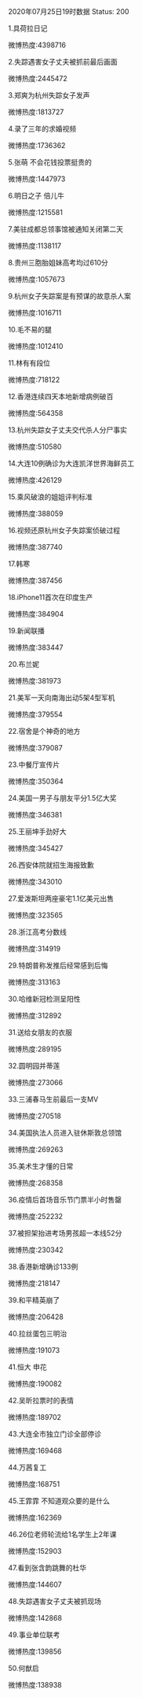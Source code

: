 2020年07月25日19时数据
Status: 200

1.具荷拉日记

微博热度:4398716

2.失踪遇害女子丈夫被抓前最后画面

微博热度:2445472

3.郑爽为杭州失踪女子发声

微博热度:1813727

4.录了三年的求婚视频

微博热度:1736362

5.张萌 不会花钱投票挺贵的

微博热度:1447973

6.明日之子 倍儿牛

微博热度:1215581

7.美驻成都总领事馆被通知关闭第二天

微博热度:1138117

8.贵州三胞胎姐妹高考均过610分

微博热度:1057673

9.杭州女子失踪案是有预谋的故意杀人案

微博热度:1016711

10.毛不易的腿

微博热度:1012410

11.林有有段位

微博热度:718122

12.香港连续四天本地新增病例破百

微博热度:564358

13.杭州失踪女子丈夫交代杀人分尸事实

微博热度:510580

14.大连10例确诊为大连凯洋世界海鲜员工

微博热度:426129

15.乘风破浪的姐姐评判标准

微博热度:388059

16.视频还原杭州女子失踪案侦破过程

微博热度:387740

17.韩寒

微博热度:387456

18.iPhone11首次在印度生产

微博热度:384904

19.新闻联播

微博热度:383447

20.布兰妮

微博热度:381973

21.美军一天向南海出动5架4型军机

微博热度:379554

22.宿舍是个神奇的地方

微博热度:379087

23.中餐厅宣传片

微博热度:350364

24.美国一男子与朋友平分1.5亿大奖

微博热度:346381

25.王丽坤手劲好大

微博热度:345427

26.西安体院就招生海报致歉

微博热度:343010

27.爱泼斯坦两座豪宅1.1亿美元出售

微博热度:323565

28.浙江高考分数线

微博热度:314919

29.特朗普称发推后经常感到后悔

微博热度:313163

30.哈维新冠检测呈阳性

微博热度:312892

31.送给女朋友的衣服

微博热度:289195

32.圆明园并蒂莲

微博热度:273066

33.三浦春马生前最后一支MV

微博热度:270518

34.美国执法人员进入驻休斯敦总领馆

微博热度:269263

35.美术生才懂的日常

微博热度:268358

36.疫情后首场音乐节门票半小时售罄

微博热度:252232

37.被担架抬进考场男孩超一本线52分

微博热度:230342

38.香港新增确诊133例

微博热度:218147

39.和平精英崩了

微博热度:206428

40.拉丝蛋包三明治

微博热度:191073

41.恒大 申花

微博热度:190082

42.吴昕拉票时的表情

微博热度:189702

43.大连全市独立门诊全部停诊

微博热度:169468

44.万茜复工

微博热度:168751

45.王霏霏 不知道观众要的是什么

微博热度:162369

46.26位老师轮流给1名学生上2年课

微博热度:152903

47.看到张含韵跳舞的杜华

微博热度:144607

48.失踪遇害女子丈夫被抓现场

微博热度:142868

49.事业单位联考

微博热度:139856

50.何猷启

微博热度:138938

